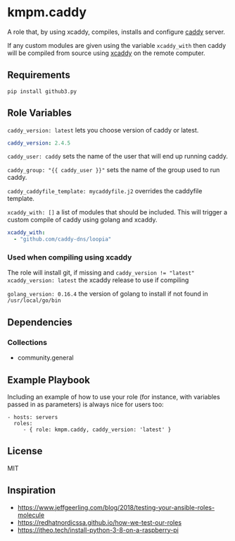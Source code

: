 kmpm.caddy
==========

A role that, by using xcaddy, compiles, installs and configure [caddy](https://github.com/caddyserver/caddy) server.

If any custom modules are given using the variable `xcaddy_with` then
caddy will be compiled from source using [xcaddy](https://github.com/caddyserver/xcaddy) on the remote computer.


Requirements
------------

```shell
pip install github3.py
```

Role Variables
--------------

`caddy_version: latest` lets you choose version of caddy or latest.
```yaml
caddy_version: 2.4.5
```

`caddy_user: caddy` sets the name of the user that will end up running caddy.

`caddy_group: "{{ caddy_user }}"` sets the name of the group used to run caddy.

`caddy_caddyfile_template: mycaddyfile.j2` overrides the caddyfile template.

`xcaddy_with: []` a list of modules that should be included.
This will trigger a custom compile of caddy using golang and xcaddy.
```yaml
xcaddy_with:
  - "github.com/caddy-dns/loopia"
```

### Used when compiling using xcaddy
The role will install git, if missing and `caddy_version != "latest"`
`xcaddy_version: latest` the xcaddy release to use if compiling

`golang_version: 0.16.4` the version of golang to install if not found in 
`/usr/local/go/bin`


Dependencies
------------

### Collections
- community.general


Example Playbook
----------------

Including an example of how to use your role (for instance, with variables passed in as parameters) is always nice for users too:

    - hosts: servers
      roles:
         - { role: kmpm.caddy, caddy_version: 'latest' }

License
-------

MIT


Inspiration
-----------
- https://www.jeffgeerling.com/blog/2018/testing-your-ansible-roles-molecule
- https://redhatnordicssa.github.io/how-we-test-our-roles
- https://itheo.tech/install-python-3-8-on-a-raspberry-pi